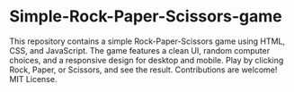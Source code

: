 # Simple-Rock-Paper-Scissors-game
This repository contains a simple Rock-Paper-Scissors game using HTML, CSS, and JavaScript. The game features a clean UI, random computer choices, and a responsive design for desktop and mobile. Play by clicking Rock, Paper, or Scissors, and see the result. Contributions are welcome! MIT License.
